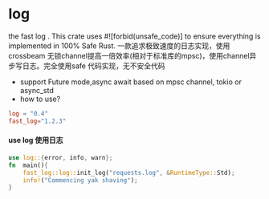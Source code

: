 # log
the fast log  . This crate uses #![forbid(unsafe_code)] to ensure everything is implemented in 100% Safe Rust.
一款追求极致速度的日志实现，使用crossbeam 无锁channel提高一倍效率(相对于标准库的mpsc)，使用channel异步写日志。完全使用safe 代码实现，无不安全代码


* support Future mode,async await based on mpsc channel, tokio or async_std
* how to use?
```toml
log = "0.4"
fast_log="1.2.3"
```


#### use log 使用日志
```rust
use log::{error, info, warn};
fn  main(){
    fast_log::log::init_log("requests.log", &RuntimeType::Std);
    info!("Commencing yak shaving");
}
```

